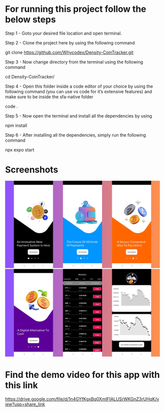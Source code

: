 # For running this project follow the below steps

Step 1 - Goto your desired file location and open terminal.



Step 2 - Clone the project here by using the following command

git clone https://github.com/Whycodex/Density-CoinTracker.git



Step 3 - Now change directory from the terminal using the following command

cd Density-CoinTracker/



Step 4 - Open this folder inside a code editor of your choice by using the following command (you can use vs code for it’s extensive features) and make sure to be inside the sfa-native folder

code .



Step 5 - Now open the terminal and install all the dependencies by using

npm install



Step 6 - After installing all the dependencies, simply run the following command

npx expo start


# Screenshots
![Image1](Cointracker1.png)
![Image2](Cointracker2.png)



# Find the demo video for this app with this link
https://drive.google.com/file/d/1n4GYfKgxBq0XmIFIALUSrWKGnZ3rUHqK/view?usp=share_link
